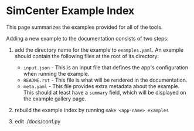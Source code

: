 # SimCenter Example Index

This page summarizes the examples provided for all of the tools.

Adding a new example to the documentation consists of two steps:

1. add the directory name for the example to `examples.yaml`. An
   example should contain the following files at the root of its
   directory:
   - `input.json` - This is an input file that defines the app's
     configuration when running the example.
   - `README.rst` - This file is what will be rendered in the
     documentation.
   - `meta.yaml` - This file provides extra metadata about the
     example. This should at least have a `summary` field, which
     will be displayed on the example gallery page.

2. rebuild the example index by running `make <app-name> examples`

3. edit  ./docs/conf.py


<!--

## quoFEM Examples

```yaml
quoFEM:
  - id: quo-01
    title: Forward Propagation - OpenSees/Tcl
    files: ['TrussModel.tcl', 'TrussPost.tcl']
    synopsis: This example uses quoFEM to estimate the first and second central moments of a FE model's response, given the marginal distributions of various random parameters.
  - id: quo-02
    title: Forward Propagation - OpenSeesPy
    files: ['TrussModel.py', 'TrussParams.py']
    synopsis: This example illustrates how quoFEM interacts with OpenSeesPy. A simple forward propagation procedure is run to estimate the first and second central moments of a FE model's response, given the marginal distributions of various random parameters.
  - id: quo-03
    title: Reliability Analysis
    files: ['TrussModel.tcl', 'TrussPost.tcl']
    synopsis: This example uses quoFEM to perform a second-order reliability analysis (SORM) of an OpenSees FE model.
  - id: quo-04
    title: Sensitivity Analysis
    files: ['TrussModel.tcl', 'TrussPost.tcl']
    synopsis: This example uses quoFEM to perform a global sensitivity analysis of an OpenSees FE model.
  - id: quo-05
    title: Basic modeling with Python
    files: ['Rosen.py', 'RosenParams.py']
    synopsis: This example illustrates how Python scripting can be used with quoFEM to express general mathematical models without the use of a dedicated finite element analysis engine. 
  - id: quo-06
    title: Optimization
    files: ['Rosen.py', 'RosenParams.py']
    synopsis: In this example, a **parameter estimation** routine is used to solve a classical optimization problem for which an analytic solution is known.
  - id: quo-07
    title: Conventional Calibration - Steel Frame
    files: ['Frame2FEM.tcl']
    synopsis: In this example, a parameter estimation routine is used to estimate column stiffnesses of a simple steel frame, given data about it's mode shapes and mass distribution.
  - id: quo-08
    title: Bayesian Calibration - Steel Frame
    files: ['Frame2FEM.tcl']
    synopsis: In this example, Bayesian estimation is used to estimate column stiffnesses of a simple steel frame, given data about it's mode shapes and mass distribution.
  - id: quo-09
  - id: quo-10
    title: Forward Propagation - FEAP
``` 

## EE-UQ Examples

```yaml
EEUQ:
  - id: eeuq-01
    title: Basic Shear Building Procedure
    files: [*'frame_model_tcl']
    synopsis: In this example, the EE-UQ application is used to estimate means and standard deviations of a structural model's displacement response when subjected to earthquake excitations.
```

## PBE Examples

```yaml
PBE:
  - id: pbe-01
    title: pbe-01
    files: [*frame_model_tcl]
```

## WE-UQ Examples

```yaml
WEUQ:
  - id: weuq-01
    title: "9 Story Frame - Basic Sampling"
  - id: weuq-02
    title: "9 Story Frame - Sampling with Select EDPs"
  - id: weuq-03
    title: "9 Story Frame - Reliability Analysis"
  - id: weuq-04
    title: "50 Story Building - Stochastic Loading"
  - id: weuq-05
    title: "50 Story Building - Basic CFD Loading"
  - id: weuq-06
    title: "50 Story Building - Expert CFD loading"
  - id: weuq-07
    title: "3 Story Building - Sensitivity, LowRiseTPU"
  - id: weuq-08
    title: "30-Story Frame - Sensitivity"
```
-->
